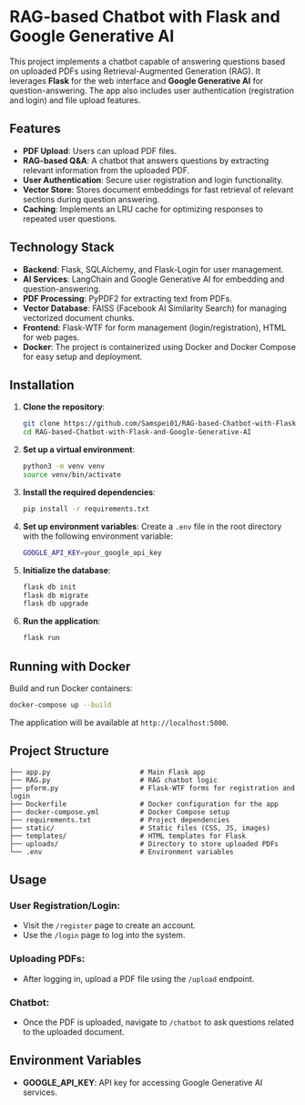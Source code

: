 # RAG-based Chatbot with Flask and Google Generative AI

This project implements a chatbot capable of answering questions based on uploaded PDFs using Retrieval-Augmented Generation (RAG). It leverages **Flask** for the web interface and **Google Generative AI** for question-answering. The app also includes user authentication (registration and login) and file upload features.

## Features

- **PDF Upload**: Users can upload PDF files.
- **RAG-based Q&A**: A chatbot that answers questions by extracting relevant information from the uploaded PDF.
- **User Authentication**: Secure user registration and login functionality.
- **Vector Store**: Stores document embeddings for fast retrieval of relevant sections during question answering.
- **Caching**: Implements an LRU cache for optimizing responses to repeated user questions.

## Technology Stack

- **Backend**: Flask, SQLAlchemy, and Flask-Login for user management.
- **AI Services**: LangChain and Google Generative AI for embedding and question-answering.
- **PDF Processing**: PyPDF2 for extracting text from PDFs.
- **Vector Database**: FAISS (Facebook AI Similarity Search) for managing vectorized document chunks.
- **Frontend**: Flask-WTF for form management (login/registration), HTML for web pages.
- **Docker**: The project is containerized using Docker and Docker Compose for easy setup and deployment.

## Installation

1. **Clone the repository**:
   ```bash
   git clone https://github.com/Samspei01/RAG-based-Chatbot-with-Flask-and-Google-Generative-AI.git
   cd RAG-based-Chatbot-with-Flask-and-Google-Generative-AI
   ```

2. **Set up a virtual environment**:
   ```bash
   python3 -m venv venv
   source venv/bin/activate
   ```

3. **Install the required dependencies**:
   ```bash
   pip install -r requirements.txt
   ```

4. **Set up environment variables**:
   Create a `.env` file in the root directory with the following environment variable:
   ```bash
   GOOGLE_API_KEY=your_google_api_key
   ```

5. **Initialize the database**:
   ```bash
   flask db init
   flask db migrate
   flask db upgrade
   ```

6. **Run the application**:
   ```bash
   flask run
   ```

## Running with Docker

Build and run Docker containers:
```bash
docker-compose up --build
```
The application will be available at `http://localhost:5000`.

## Project Structure

```
├── app.py                      # Main Flask app
├── RAG.py                      # RAG chatbot logic
├── pform.py                    # Flask-WTF forms for registration and login
├── Dockerfile                  # Docker configuration for the app
├── docker-compose.yml          # Docker Compose setup
├── requirements.txt            # Project dependencies
├── static/                     # Static files (CSS, JS, images)
├── templates/                  # HTML templates for Flask
├── uploads/                    # Directory to store uploaded PDFs
└── .env                        # Environment variables
```

## Usage

### User Registration/Login:
- Visit the `/register` page to create an account.
- Use the `/login` page to log into the system.

### Uploading PDFs:
- After logging in, upload a PDF file using the `/upload` endpoint.

### Chatbot:
- Once the PDF is uploaded, navigate to `/chatbot` to ask questions related to the uploaded document.

## Environment Variables

- **GOOGLE_API_KEY**: API key for accessing Google Generative AI services.

